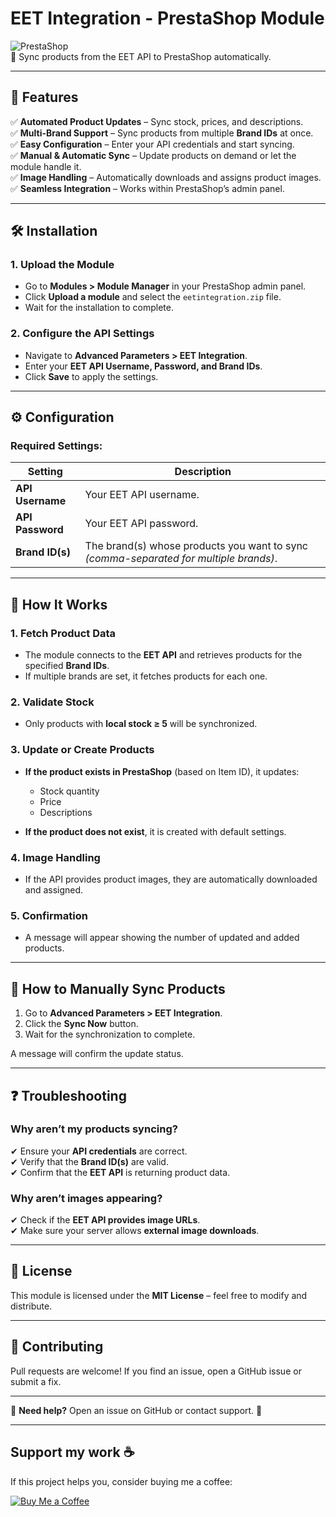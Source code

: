# EET Integration - PrestaShop Module  

![PrestaShop](https://img.shields.io/badge/PrestaShop-8.x-blue.svg)  
🔄 Sync products from the EET API to PrestaShop automatically.  

---

## 📌 Features  

✅ **Automated Product Updates** – Sync stock, prices, and descriptions.  
✅ **Multi-Brand Support** – Sync products from multiple **Brand IDs** at once.  
✅ **Easy Configuration** – Enter your API credentials and start syncing.  
✅ **Manual & Automatic Sync** – Update products on demand or let the module handle it.  
✅ **Image Handling** – Automatically downloads and assigns product images.  
✅ **Seamless Integration** – Works within PrestaShop’s admin panel.  

---

## 🛠 Installation  

### 1. Upload the Module  
- Go to **Modules > Module Manager** in your PrestaShop admin panel.  
- Click **Upload a module** and select the `eetintegration.zip` file.  
- Wait for the installation to complete.  

### 2. Configure the API Settings  
- Navigate to **Advanced Parameters > EET Integration**.  
- Enter your **EET API Username, Password, and Brand IDs**.  
- Click **Save** to apply the settings.  

---

## ⚙️ Configuration  

### Required Settings:  
| Setting            | Description                                                 |
|--------------------|-------------------------------------------------------------|
| **API Username**   | Your EET API username.                                      |
| **API Password**   | Your EET API password.                                      |
| **Brand ID(s)**    | The brand(s) whose products you want to sync *(comma-separated for multiple brands)*. |

---

## 🔄 How It Works  

### 1. Fetch Product Data  
- The module connects to the **EET API** and retrieves products for the specified **Brand IDs**.  
- If multiple brands are set, it fetches products for each one.  

### 2. Validate Stock  
- Only products with **local stock ≥ 5** will be synchronized.  

### 3. Update or Create Products  
- **If the product exists in PrestaShop** (based on Item ID), it updates:  
  - Stock quantity  
  - Price  
  - Descriptions  

- **If the product does not exist**, it is created with default settings.  

### 4. Image Handling  
- If the API provides product images, they are automatically downloaded and assigned.  

### 5. Confirmation  
- A message will appear showing the number of updated and added products.  

---

## 📌 How to Manually Sync Products  

1. Go to **Advanced Parameters > EET Integration**.  
2. Click the **Sync Now** button.  
3. Wait for the synchronization to complete.  

A message will confirm the update status.  

---

## ❓ Troubleshooting  

### Why aren’t my products syncing?  
✔ Ensure your **API credentials** are correct.  
✔ Verify that the **Brand ID(s)** are valid.  
✔ Confirm that the **EET API** is returning product data.  

### Why aren’t images appearing?  
✔ Check if the **EET API provides image URLs**.  
✔ Make sure your server allows **external image downloads**.  

---

## 📜 License  
This module is licensed under the **MIT License** – feel free to modify and distribute.  

---

## 🤝 Contributing  
Pull requests are welcome! If you find an issue, open a GitHub issue or submit a fix.  

---

📧 **Need help?** Open an issue on GitHub or contact support. 🚀  

---
## Support my work ☕  
If this project helps you, consider buying me a coffee:  

[![Buy Me a Coffee](https://media.giphy.com/media/513lZvPf6khjIQFibF/giphy.gif)](https://www.buymeacoffee.com/robertmendonca)
